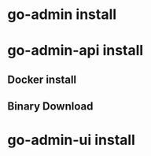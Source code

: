 # go-admin install

# go-admin-api install

## Docker install

## Binary Download


# go-admin-ui install